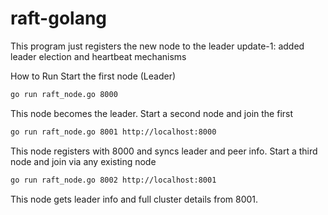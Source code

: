# raft-golang

This program just registers the new node to the leader
update-1: added leader election and heartbeat mechanisms

How to Run
Start the first node (Leader)

```sh
go run raft_node.go 8000
```
This node becomes the leader.
Start a second node and join the first

```sh
go run raft_node.go 8001 http://localhost:8000
```
This node registers with 8000 and syncs leader and peer info.
Start a third node and join via any existing node

```sh
go run raft_node.go 8002 http://localhost:8001
```
This node gets leader info and full cluster details from 8001.
